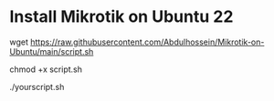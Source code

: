 # Install Mikrotik on Ubuntu 22

wget https://raw.githubusercontent.com/Abdulhossein/Mikrotik-on-Ubuntu/main/script.sh

chmod +x script.sh

./yourscript.sh

